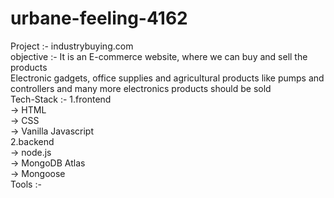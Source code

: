 # urbane-feeling-4162

Project     :- industrybuying.com<br/>
objective   :- It is an E-commerce website, where we can buy and sell the products<br/>
             Electronic gadgets, office supplies and agricultural products like pumps and controllers and many more electronics products should be sold<br/>
Tech-Stack  :- 1.frontend<br/>
                -> HTML<br/>
                -> CSS<br/>
                -> Vanilla Javascript<br/>
               2.backend<br/>
                -> node.js<br/>
                -> MongoDB Atlas<br/>
                -> Mongoose<br/>
Tools       :-
